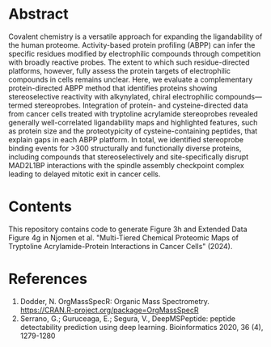 # Abstract
Covalent chemistry is a versatile approach for expanding the ligandability of the human proteome. Activity-based protein profiling (ABPP) can infer the specific residues modified by electrophilic compounds through competition with broadly reactive probes. The extent to which such residue-directed platforms, however, fully assess the protein targets of electrophilic compounds in cells remains unclear. Here, we evaluate a complementary protein-directed ABPP method that identifies proteins showing stereoselective reactivity with alkynylated, chiral electrophilic compounds—termed stereoprobes. Integration of protein- and cysteine-directed data from cancer cells treated with tryptoline acrylamide stereoprobes revealed generally well-correlated ligandability maps and highlighted features, such as protein size and the proteotypicity of cysteine-containing peptides, that explain gaps in each ABPP platform. In total, we identified stereoprobe binding events for >300 structurally and functionally diverse proteins, including compounds that stereoselectively and site-specifically disrupt MAD2L1BP interactions with the spindle assembly checkpoint complex leading to delayed mitotic exit in cancer cells. 
# Contents
This repository contains code to generate Figure 3h and Extended Data Figure 4g in Njomen et al. "Multi-Tiered Chemical Proteomic Maps of Tryptoline Acrylamide-Protein Interactions in Cancer Cells" (2024).
# References
1. Dodder, N. OrgMassSpecR: Organic Mass Spectrometry. https://CRAN.R-project.org/package=OrgMassSpecR
2. Serrano, G.;  Guruceaga, E.; Segura, V., DeepMSPeptide: peptide detectability prediction using deep learning. Bioinformatics 2020, 36 (4), 1279-1280
